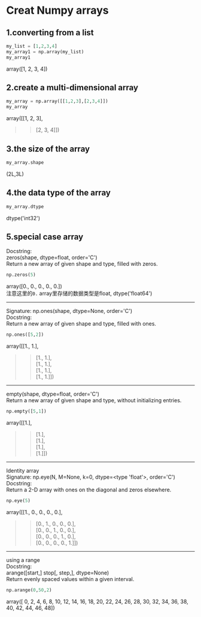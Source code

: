 Creat Numpy arrays
===================
1.converting from a list
----------------------
```python
my_list = [1,2,3,4]
my_array1 = np.array(my_list)
my_array1
```
array([1, 2, 3, 4])

2.create a multi-dimensional array
-----------------------------------
```python
my_array = np.array([[1,2,3],[2,3,4]])
my_array
```
array([[1, 2, 3],  
>>[2, 3, 4]])
       
3.the size of the array
-------------------------------
```python
my_array.shape
```
(2L,3L)

4.the data type of the array
-------------------------------
```python
my_array.dtype
```
dtype('int32')

5.special case array
-------------------------------
Docstring:  
zeros(shape, dtype=float, order='C')  
Return a new array of given shape and type, filled with zeros.  
```python
np.zeros(5)
```
array([0., 0., 0., 0., 0.])  
注意这里的`0.` array里存储的数据类型是float, dtype('float64')
____________________________
Signature: np.ones(shape, dtype=None, order='C')  
Docstring:  
Return a new array of given shape and type, filled with ones.  
```python
np.ones([5,2])
```
array([[1., 1.],
>>[1., 1.],  
>>[1., 1.],  
>>[1., 1.],  
>>[1., 1.]])  
____________________________
empty(shape, dtype=float, order='C')  
Return a new array of given shape and type, without initializing entries.  
```python
np.empty([5,1])
```
array([[1.],  
>>[1.],  
>>[1.],  
>>[1.],  
>>[1.]])  
____________________________
Identity array  
Signature: np.eye(N, M=None, k=0, dtype=<type 'float'>, order='C')  
Docstring:  
Return a 2-D array with ones on the diagonal and zeros elsewhere.  
```python
np.eye(5)
```
array([[1., 0., 0., 0., 0.],  
>>[0., 1., 0., 0., 0.],  
>>[0., 0., 1., 0., 0.],  
>>[0., 0., 0., 1., 0.],  
>>[0., 0., 0., 0., 1.]])  
____________________________
using a range  
Docstring:  
arange([start,] stop[, step,], dtype=None)  
Return evenly spaced values within a given interval.  
```python
np.arange(0,50,2)
```
array([ 0,  2,  4,  6,  8, 10, 12, 14, 16, 18, 20, 22, 24, 26, 28, 30, 32, 34, 36, 38, 40, 42, 44, 46, 48])  

    
    
    
    
